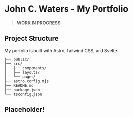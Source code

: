 # John C. Waters - My Portfolio


>  **WORK IN PROGRESS** 


## Project Structure

My porfolio is built with Astro, Tailwind CSS, and Svelte.

```
├── public/
├── src/
│   ├── components/
│   ├── layouts/
│   └── pages/
├── astro.config.mjs
├── README.md
├── package.json
└── tsconfig.json
```

## Placeholder!
